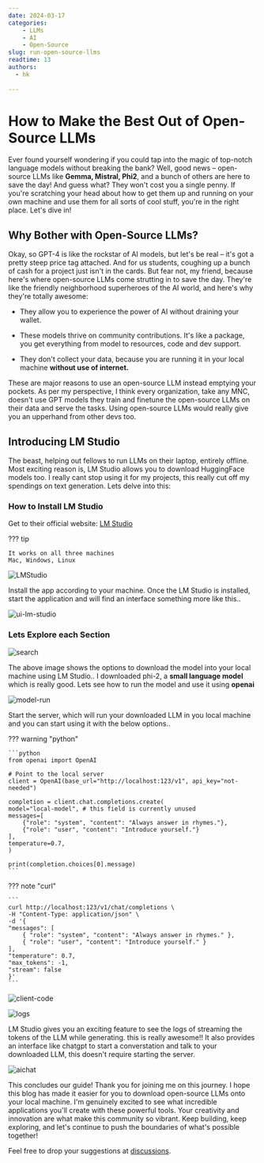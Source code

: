 ```yaml
---
date: 2024-03-17
categories:
    - LLMs
    - AI
    - Open-Source
slug: run-open-source-llms
readtime: 13
authors:
  - hk
    
---
```


# How to Make the Best Out of Open-Source LLMs

Ever found yourself wondering if you could tap into the magic of top-notch language models without breaking the bank? Well, good news – open-source LLMs like **Gemma, Mistral, Phi2**, and a bunch of others are here to save the day! And guess what? They won't cost you a single penny. If you're scratching your head about how to get them up and running on your own machine and use them for all sorts of cool stuff, you're in the right place. Let's dive in!

## Why Bother with Open-Source LLMs?

Okay, so GPT-4 is like the rockstar of AI models, but let's be real – it's got a pretty steep price tag attached. And for us students, coughing up a bunch of cash for a project just isn't in the cards. But fear not, my friend, because here's where open-source LLMs come strutting in to save the day. They're like the friendly neighborhood superheroes of the AI world, and here's why they're totally awesome:

<!-- more -->

- They allow you to experience the power of AI without draining your wallet. 

- These models thrive on community contributions. It's like a package, you get everything from model to resources, code and dev support.

- They don't collect your data, because you are running it in your local machine **without use of internet.**

These are major reasons to use an open-source LLM instead emptying your pockets. As per my perspective, I think every organization, take any MNC, doesn't use GPT models they train and finetune the open-source LLMs on their data and serve the tasks.
Using open-source LLMs would really give you an upperhand from other devs too.


## Introducing LM Studio

The beast, helping out fellows to run LLMs on their laptop, entirely offline. Most exciting reason is, LM Studio allows you to download HuggingFace models too. I really cant stop using it for my projects, this really cut off my spendings on text generation.
Lets delve into this:

### How to Install LM Studio

Get to their official website: [LM Studio](https://lmstudio.ai)

??? tip

    It works on all three machines 
    Mac, Windows, Linux

![LMStudio](../images/lm-studio.png)

Install the app according to your machine. Once the LM Studio is installed, start the application and will find an interface something more like this..

![ui-lm-studio](../images/ui-lm-studio.png)

### Lets Explore each Section


![search](../images/search.png)

The above image shows the options to download the model into your local machine using LM Studio..
I downloaded phi-2, a **small language model** which is really good. Lets see how to run the model and use it using **openai**


![model-run](../images/model-run.png)

Start the server, which will run your downloaded LLM in you local machine and you can start using it with the below options..

??? warning "python"

    ```python
    from openai import OpenAI

    # Point to the local server
    client = OpenAI(base_url="http://localhost:123/v1", api_key="not-needed")

    completion = client.chat.completions.create(
    model="local-model", # this field is currently unused
    messages=[
        {"role": "system", "content": "Always answer in rhymes."},
        {"role": "user", "content": "Introduce yourself."}
    ],
    temperature=0.7,
    )

    print(completion.choices[0].message)
    ```

??? note "curl"

    ```
    curl http://localhost:123/v1/chat/completions \
    -H "Content-Type: application/json" \
    -d '{ 
    "messages": [ 
        { "role": "system", "content": "Always answer in rhymes." },
        { "role": "user", "content": "Introduce yourself." }
    ], 
    "temperature": 0.7, 
    "max_tokens": -1,
    "stream": false
    }'
    ```

![client-code](../images/client-code.png)

![logs](../images/logs.png)

LM Studio gives you an exciting feature to see the logs of streaming the tokens of the LLM while generating. this is really awesome!!
It also provides an interface like chatgpt to start a converstation and talk to your downloaded LLM, this doesn't require starting the server.

![aichat](../images/aichat.png)

This concludes our guide! Thank you for joining me on this journey. I hope this blog has made it easier for you to download open-source LLMs onto your local machine. I'm genuinely excited to see what incredible applications you'll create with these powerful tools. Your creativity and innovation are what make this community so vibrant. Keep building, keep exploring, and let's continue to push the boundaries of what's possible together!

Feel free to drop your suggestions at [discussions](https://github.com/Hk669/blog/discussions).